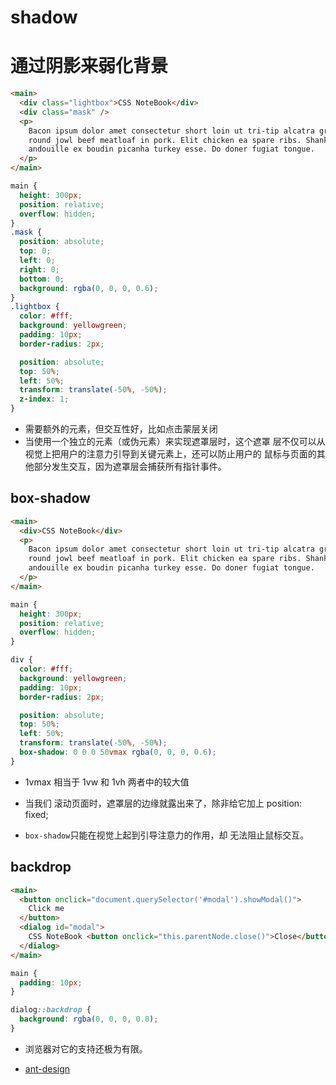 # shadow

# 通过阴影来弱化背景

```html
<main>
  <div class="lightbox">CSS NoteBook</div>
  <div class="mask" />
  <p>
    Bacon ipsum dolor amet consectetur short loin ut tri-tip alcatra ground
    round jowl beef meatloaf in pork. Elit chicken ea spare ribs. Shank
    andouille ex boudin picanha turkey esse. Do doner fugiat tongue.
  </p>
</main>
```

```css
main {
  height: 300px;
  position: relative;
  overflow: hidden;
}
.mask {
  position: absolute;
  top: 0;
  left: 0;
  right: 0;
  bottom: 0;
  background: rgba(0, 0, 0, 0.6);
}
.lightbox {
  color: #fff;
  background: yellowgreen;
  padding: 10px;
  border-radius: 2px;

  position: absolute;
  top: 50%;
  left: 50%;
  transform: translate(-50%, -50%);
  z-index: 1;
}
```

- 需要额外的元素，但交互性好，比如点击蒙层关闭
- 当使用一个独立的元素（或伪元素）来实现遮罩层时，这个遮罩
  层不仅可以从视觉上把用户的注意力引导到关键元素上，还可以防止用户的
  鼠标与页面的其他部分发生交互，因为遮罩层会捕获所有指针事件。

## box-shadow

```html
<main>
  <div>CSS NoteBook</div>
  <p>
    Bacon ipsum dolor amet consectetur short loin ut tri-tip alcatra ground
    round jowl beef meatloaf in pork. Elit chicken ea spare ribs. Shank
    andouille ex boudin picanha turkey esse. Do doner fugiat tongue.
  </p>
</main>
```

```css
main {
  height: 300px;
  position: relative;
  overflow: hidden;
}

div {
  color: #fff;
  background: yellowgreen;
  padding: 10px;
  border-radius: 2px;

  position: absolute;
  top: 50%;
  left: 50%;
  transform: translate(-50%, -50%);
  box-shadow: 0 0 0 50vmax rgba(0, 0, 0, 0.6);
}
```

- 1vmax 相当于 1vw 和 1vh 两者中的较大值
- 当我们
  滚动页面时，遮罩层的边缘就露出来了，除非给它加上 position: fixed;

- `box-shadow`只能在视觉上起到引导注意力的作用，却
  无法阻止鼠标交互。

## backdrop

```html
<main>
  <button onclick="document.querySelector('#modal').showModal()">
    Click me
  </button>
  <dialog id="modal">
    CSS NoteBook <button onclick="this.parentNode.close()">Close</button>
  </dialog>
</main>
```

```css
main {
  padding: 10px;
}

dialog::backdrop {
  background: rgba(0, 0, 0, 0.8);
}
```

- 浏览器对它的支持还极为有限。

* [ant-design](https://ant-design.gitee.io/docs/spec/shadow-cn)
